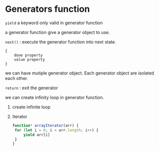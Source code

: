 # Generators function

`yield` a keyword only valid in generator function

a generator function give a generator object to use.

`next()` : execute the generator function into next state.

```
{
	done property
	value property
}
```

we can have mutiple generator object. Each generator object are isolated each other.

`return` : exit the generator



we can create infinity loop in generator function.

1. create infinite loop

2. Iterator

   ```javascript
   function* arrayIterator(arr) {
   	for (let i = 0; i < arr.length; i++) {
   		yield arr[i]
   	}
   }
   ```

   





